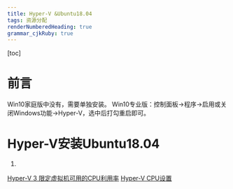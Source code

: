 ```yaml
---
title: Hyper-V &Ubuntu18.04
tags: 资源分配
renderNumberedHeading: true
grammar_cjkRuby: true
---
```


[toc]


# 前言
Win10家庭版中没有，需要单独安装。
Win10专业版：控制面板->程序->启用或关闭Windows功能->Hyper-V，选中后打勾重启即可。

# Hyper-V安装Ubuntu18.04
1. 

[Hyper-V 3 限定虚拟机可用的CPU利用率](https://blog.51cto.com/wangshujiang/936269)
[Hyper-V CPU设置](https://jingyan.baidu.com/article/6181c3e08ccc65152ef153b4.html)
